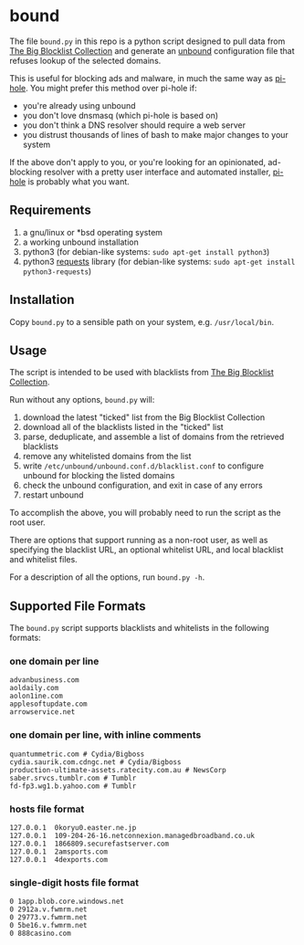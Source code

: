 # bound

The file `bound.py` in this repo is a python script designed to pull
data from [The Big Blocklist Collection](https://firebog.net/) and
generate an [unbound](https://nlnetlabs.nl/projects/unbound/)
configuration file that refuses lookup of the selected domains.

This is useful for blocking ads and malware, in much the same way as
[pi-hole](https://pi-hole.net/). You might prefer this method over
pi-hole if:

* you're already using unbound
* you don't love dnsmasq (which pi-hole is based on)
* you don't think a DNS resolver should require a web server
* you distrust thousands of lines of bash to make major changes to your
system

If the above don't apply to you, or you're looking for an opinionated,
ad-blocking resolver with a pretty user interface and automated
installer, [pi-hole](https://pi-hole.net/) is probably what you want.


## Requirements

1. a gnu/linux or *bsd operating system
1. a working unbound installation
1. python3 (for debian-like systems: `sudo apt-get install python3`)
1. python3 [requests](http://docs.python-requests.org/) library
(for debian-like systems: `sudo apt-get install python3-requests`)


## Installation

Copy `bound.py` to a sensible path on your system, e.g.
`/usr/local/bin`.


## Usage

The script is intended to be used with blacklists from
[The Big Blocklist Collection](https://firebog.net/).

Run without any options, `bound.py` will:

1. download the latest "ticked" list from the Big Blocklist Collection
1. download all of the blacklists listed in the "ticked" list
1. parse, deduplicate, and assemble a list of domains from the retrieved
blacklists
1. remove any whitelisted domains from the list
1. write `/etc/unbound/unbound.conf.d/blacklist.conf` to configure
unbound for blocking the listed domains
1. check the unbound configuration, and exit in case of any errors
1. restart unbound

To accomplish the above, you will probably need to run the script as
the root user.

There are options that support running as a non-root user, as well
as specifying the blacklist URL, an optional whitelist URL, and
local blacklist and whitelist files.

For a description of all the options, run `bound.py -h`.


## Supported File Formats

The `bound.py` script supports blacklists and whitelists in the
following formats:

### one domain per line
```
advanbusiness.com
aoldaily.com
aolon1ine.com
applesoftupdate.com
arrowservice.net
```

### one domain per line, with inline comments
```
quantummetric.com # Cydia/Bigboss
cydia.saurik.com.cdngc.net # Cydia/Bigboss
production-ultimate-assets.ratecity.com.au # NewsCorp
saber.srvcs.tumblr.com # Tumblr
fd-fp3.wg1.b.yahoo.com # Tumblr
```

### hosts file format
```
127.0.0.1  0koryu0.easter.ne.jp
127.0.0.1  109-204-26-16.netconnexion.managedbroadband.co.uk
127.0.0.1  1866809.securefastserver.com
127.0.0.1  2amsports.com
127.0.0.1  4dexports.com
```

### single-digit hosts file format
```
0 1app.blob.core.windows.net
0 2912a.v.fwmrm.net
0 29773.v.fwmrm.net
0 5be16.v.fwmrm.net
0 888casino.com
```